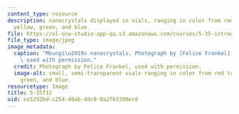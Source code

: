 ```yaml
---
content_type: resource
description: nanocrystals displayed in vials, ranging in color from red to orange,
  yellow, green, and blue.
file: https://ol-ocw-studio-app-qa.s3.amazonaws.com/courses/5-35-introduction-to-experimental-chemistry-fall-2012/ce5292bdc254d0abddc90a2fb3390ecd_5-35f12.jpg
file_type: image/jpeg
image_metadata:
  caption: "Moungi\u2019s nanocrystals. Photograph by [Felice Frankel](http://www.felicefrankel.com/),\
    \ used with permission."
  credit: Photograph by Felice Frankel, used with permission.
  image-alt: small, semi-transparent vials ranging in color from red to orange, yellow,
    green, and blue.
resourcetype: Image
title: 5-35f12
uid: ce5292bd-c254-d0ab-ddc9-0a2fb3390ecd
---
```


